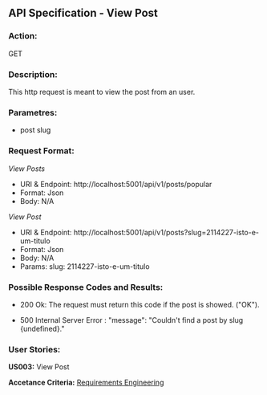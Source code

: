 ## **API Specification - View Post**

### **Action:**

GET

### **Description:**

This http request is meant to view the post from an user.

### **Parametres:**

* post slug

### **Request Format:**

*View Posts*
* URI & Endpoint: http://localhost:5001/api/v1/posts/popular
* Format: Json
* Body: N/A

*View Post*
* URI & Endpoint: http://localhost:5001/api/v1/posts?slug=2114227-isto-e-um-titulo
* Format: Json
* Body: N/A
* Params: slug: 2114227-isto-e-um-titulo


### **Possible Response Codes and Results:**

* 200 Ok: The request must return this code if the post is showed. ("OK").

* 500 Internal Server Error : "message": "Couldn't find a post by slug {undefined}."


### **User Stories:**

**US003:** View Post

**Accetance Criteria:**
[Requirements Engineering](/docs//sprintA/us003/01.requirements-engineering/readme.md)



